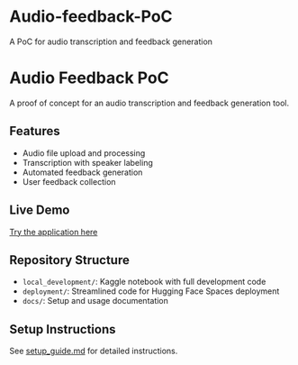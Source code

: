 # Audio-feedback-PoC
A PoC for audio transcription and feedback generation

# Audio Feedback PoC

A proof of concept for an audio transcription and feedback generation tool.

## Features
- Audio file upload and processing
- Transcription with speaker labeling
- Automated feedback generation
- User feedback collection

## Live Demo
[Try the application here](https://46499cbda7c0c0d1ec.gradio.live)

## Repository Structure
- `local_development/`: Kaggle notebook with full development code
- `deployment/`: Streamlined code for Hugging Face Spaces deployment
- `docs/`: Setup and usage documentation

## Setup Instructions
See [setup_guide.md](docs/setup_guide.md) for detailed instructions.
